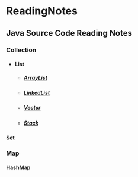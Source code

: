 # ReadingNotes
## Java Source Code Reading Notes
### Collection
* #### List
  * ##### [ArrayList](https://github.com/ffirewy/ReadingNotes/blob/master/java/sourceCode/ArrayList.md)
  * ##### [LinkedList](https://github.com/ffirewy/ReadingNotes/blob/master/java/sourceCode/LinkedList.md)
  * ##### [Vector](https://github.com/ffirewy/ReadingNotes/blob/master/java/sourceCode/Vector.md)
  * ##### [Stack](https://github.com/ffirewy/ReadingNotes/blob/master/java/sourceCode/Stack.md)
#### Set
### Map
#### HashMap
